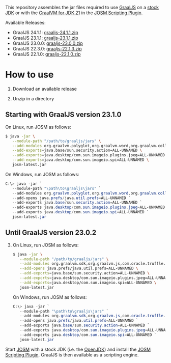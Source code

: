 This repository assembles the jar files required to use [GraalJS][graaljs] on a [stock JDK][graaljs-on-stock-jdk] or with the [GraalVM for JDK 21][graalvm-jdk21] in the [JOSM Scripting Plugin][scripting-plugin].

Available Releases:

*  GraalJS 24.1.1: [graaljs-24.1.1.zip](https://github.com/Gubaer/josm-scripting-plugin-graaljs/releases/download/24.1.1/graaljs-24.1.1.zip)
*  GraalJS 23.1.1: [graaljs-23.1.1.zip](https://github.com/Gubaer/josm-scripting-plugin-graaljs/releases/download/23.1.1/graaljs-23.1.1.zip)
*  GraalJS 23.0.0: [graaljs-23.0.0.zip](https://github.com/Gubaer/josm-scripting-plugin-graaljs/releases/download/23.0.0/graaljs-23.0.0.zip)
*  GraalJS 22.3.0: [graaljs-22.1.3.zip](https://github.com/Gubaer/josm-scripting-plugin-graaljs/releases/download/22.3.0/graaljs-22.3.0.zip)
*  GraalJS 22.1.0: [graaljs-22.1.0.zip](https://github.com/Gubaer/josm-scripting-plugin-graaljs/releases/download/22.1.0/graaljs-22.1.0.zip)


# How to use

1. Download an available release

2. Unzip in a directory

## Starting with GraalJS version 23.1.0

On Linux, run JOSM as follows:
   ```bash
   $ java -jar \
      --module-path "/path/to/graaljs/jars" \
      --add-modules org.graalvm.polyglot,org.graalvm.word,org.graalvm.collections \
      --add-exports=java.base/sun.security.action=ALL-UNNAMED \
      --add-exports=java.desktop/com.sun.imageio.plugins.jpeg=ALL-UNNAMED \
      --add-exports=java.desktop/com.sun.imageio.spi=ALL-UNNAMED \
      josm-latest.jar
   ```

On Windows, run JOSM as follows:
   ```powershell
   C:\> java -jar `
      --module-path "\path\to\graaljs\jars" `
      --add-modules org.graalvm.polyglot,org.graalvm.word,org.graalvm.collections `
      --add-opens java.prefs/java.util.prefs=ALL-UNNAMED `
      --add-exports java.base/sun.security.action=ALL-UNNAMED `
      --add-exports java.desktop/com.sun.imageio.plugins.jpeg=ALL-UNNAMED `
      --add-exports java.desktop/com.sun.imageio.spi=ALL-UNNAMED `
      josm-latest.jar
   ```

## Until GraalJS version 23.0.2

3. On Linux, run JOSM as follows:
   ```bash
   $ java -jar \
      --module-path "/path/to/graaljs/jars" \
      --add-modules org.graalvm.sdk,org.graalvm.js,com.oracle.truffle.regex,org.graalvm.truffle \
      --add-opens java.prefs/java.util.prefs=ALL-UNNAMED \
      --add-exports=java.base/sun.security.action=ALL-UNNAMED \
      --add-exports=java.desktop/com.sun.imageio.plugins.jpeg=ALL-UNNAMED \
      --add-exports=java.desktop/com.sun.imageio.spi=ALL-UNNAMED \
      josm-latest.jar
   ```

   On Windows, run JOSM as follows:
   ```powershell
   C:\> java -jar `
      --module-path "\path\to\graaljs\jars" `
      --add-modules org.graalvm.sdk,org.graalvm.js,com.oracle.truffle.regex,org.graalvm.truffle `
      --add-opens java.prefs/java.util.prefs=ALL-UNNAMED `
      --add-exports java.base/sun.security.action=ALL-UNNAMED `
      --add-exports java.desktop/com.sun.imageio.plugins.jpeg=ALL-UNNAMED `
      --add-exports java.desktop/com.sun.imageio.spi=ALL-UNNAMED `
      josm-latest.jar
   ```


Start [JOSM][JOSM] with a stock JDK (i.e. the [OpenJDK][openjdk]) and install the
[JOSM Scripting Plugin][scripting-plugin]. GraalJS is then available as a scripting engine.


[scripting-plugin]:https://gubaer.github.io/josm-scripting-plugin/
[graaljs]:https://github.com/oracle/graaljs
[graaljs-on-stock-jdk]:https://www.graalvm.org/22.1/reference-manual/js/RunOnJDK/
[JOSM]:https://josm.openstreetmap.de/
[openjdk]: https://openjdk.java.net/
[graalvm-jdk21]: https://www.graalvm.org/release-notes/JDK_21/